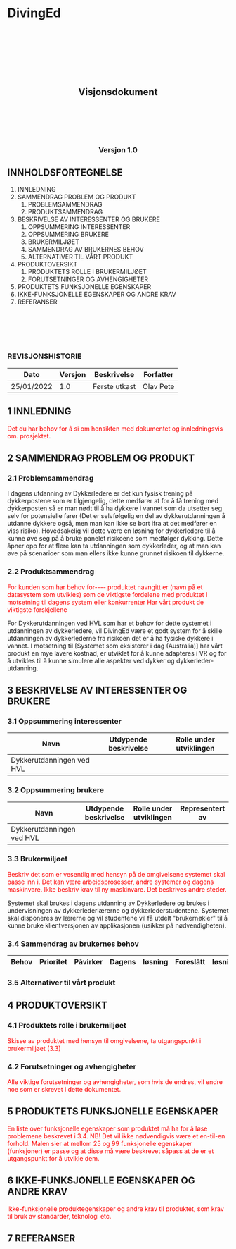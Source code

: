 # DivingEd

<br><br><br><br><br><br>

## <center>Visjonsdokument</center>

<br><br><br><br>

### <center>Versjon 1.0</center>
			
<div style="page-break-after: always;"></div>

## INNHOLDSFORTEGNELSE 
1.	INNLEDNING
2.	SAMMENDRAG PROBLEM OG PRODUKT
	1.	PROBLEMSAMMENDRAG
	2.	PRODUKTSAMMENDRAG
3.	BESKRIVELSE AV INTERESSENTER OG BRUKERE
	1.	OPPSUMMERING INTERESSENTER
	2.	OPPSUMMERING BRUKERE
	3.	BRUKERMILJØET
	4.	SAMMENDRAG AV BRUKERNES BEHOV
	5.	ALTERNATIVER TIL VÅRT PRODUKT
4.	PRODUKTOVERSIKT
	1.	PRODUKTETS ROLLE I BRUKERMILJØET
	2.	FORUTSETNINGER OG AVHENGIGHETER
5.	PRODUKTETS FUNKSJONELLE EGENSKAPER
6.	IKKE-FUNKSJONELLE EGENSKAPER OG ANDRE KRAV
7.	REFERANSER

<br><br><br><br>

### REVISJONSHISTORIE

| Dato | Versjon | Beskrivelse | Forfatter |
| --- | --- | --- |  --- | 
| 25/01/2022 | 1.0 | Første utkast | Olav Pete |
			
<div style="page-break-after: always;"></div>

 
## 1	INNLEDNING

<span style="color:red">Det du har behov for å si om hensikten med dokumentet og innledningsvis om. prosjektet</span>.


<div style="page-break-after: always;"></div>

## 2	SAMMENDRAG PROBLEM OG PRODUKT
### 2.1	Problemsammendrag

I dagens utdanning av Dykkerledere er det kun fysisk trening på dykkerpostene som er tilgjengelig, dette medfører at for å få trening med dykkerposten så er man nødt til å ha dykkere i vannet som da utsetter seg selv for potensielle farer (Det er selvfølgelig en del av dykkerutdanningen å utdanne dykkere også, men man kan ikke se bort ifra at det medfører en viss risiko). Hovedsakelig vil dette være en løsning for dykkerledere  til å kunne øve seg på å bruke panelet risikoene som medfølger dykking. Dette åpner opp for at flere kan ta utdanningen som dykkerleder, og at man kan øve på scenarioer som man ellers ikke kunne grunnet risikoen til dykkerne. 

### 2.2	Produktsammendrag

<span style="color:red">For	kunden
som	har behov for----
produktet navngitt	er (navn på et datasystem som utvikles)
som	de viktigste fordelene med produktet
I motsetning til	dagens system eller konkurrenter
Har vårt produkt	de viktigste forskjellene</span>

For Dykkerutdanningen ved HVL som har et behov for dette systemet i utdanningen av dykkerledere, vil DivingEd være et godt system for å skille utdanningen av dykkerlederne fra risikoen det er å ha fysiske dykkere i vannet. I motsetning til [Systemet som eksisterer i dag (Australia)] har vårt produkt en mye lavere kostnad, er utviklet for å kunne adapteres i VR og for å utvikles til å kunne simulere alle aspekter ved dykker og dykkerleder-utdanning.

<div style="page-break-after: always;"></div>

## 3	BESKRIVELSE AV INTERESSENTER OG BRUKERE
### 3.1	Oppsummering interessenter

| Navn | Utdypende beskrivelse | Rolle under utviklingen |
| --- | --- | --- |
| Dykkerutdanningen ved HVL |  |  |

### 3.2	Oppsummering brukere

| Navn | Utdypende beskrivelse | Rolle under utviklingen | Representert av |
| --- | --- | --- | --- |
| Dykkerutdanningen ved HVL |  |  |

### 3.3	Brukermiljøet

<span style="color:red">Beskriv det som er vesentlig med hensyn på de omgivelsene systemet skal passe inn i. Det kan være arbeidsprosesser, andre systemer og dagens maskinvare. Ikke beskriv krav til ny maskinvare. Det beskrives andre steder.</span>

Systemet skal brukes i dagens utdanning av Dykkerledere og brukes i undervisningen av dykkerlederlærerne og dykkerlederstudentene. Systemet skal disponeres av lærerne og vil studentene vil få utdelt "brukernøkler" til å kunne bruke klientversjonen av applikasjonen (usikker på nødvendigheten). 

### 3.4	Sammendrag av brukernes behov

| Behov | Prioritet | Påvirker | Dagens | løsning | Foreslått | løsning |		
| --- | --- | --- | --- | --- | --- | --- |
				

### 3.5	Alternativer til vårt produkt

<div style="page-break-after: always;"></div>

## 4	PRODUKTOVERSIKT
### 4.1	Produktets rolle i brukermiljøet

<span style="color:red">Skisse av produktet med hensyn til omgivelsene, ta utgangspunkt i brukermiljøet (3.3)</span>

### 4.2	Forutsetninger og avhengigheter

<span style="color:red">Alle viktige forutsetninger og avhengigheter, som hvis de endres, vil endre noe som er skrevet i dette dokumentet.</span>

<div style="page-break-after: always;"></div>

## 5	PRODUKTETS FUNKSJONELLE EGENSKAPER

<span style="color:red">En liste over funksjonelle egenskaper som produktet må ha for å løse problemene beskrevet i 3.4. NB! Det vil ikke nødvendigvis være et en-til-en forhold. Malen sier at mellom 25 og 99 funksjonelle egenskaper (funksjoner) er passe og at disse må være beskrevet såpass at de er et utgangspunkt for å utvikle dem. </span>

## 6	IKKE-FUNKSJONELLE EGENSKAPER OG ANDRE KRAV

<span style="color:red">Ikke-funksjonelle produktegenskaper og andre krav til produktet, som krav til bruk av standarder, teknologi etc.</span>

## 7	REFERANSER

